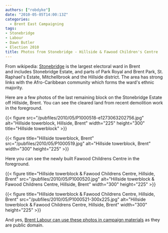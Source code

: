 ```yaml
---
authors: ["robdyke"]
date: "2010-05-05T14:00:13Z"
categories:
  - Brent East Campaigning
tags:
- Stonebridge
- Labour
- Dawn Butler
- Election 2010
title: Photos from Stonebridge - Hillside & Fawood Children's Centre
---
```

From wikipedia: [Stonebridge](http://en.wikipedia.org/wiki/Stonebridge,_London) is the largest electoral ward in Brent and includes Stonebridge Estate, and parts of Park Royal and Brent Park, St. Raphael's Estate, Mitchellbrook and the Hillside district. The area has strong links with the Afro-Caribbean community which forms the ward's ethnic majority.

Here are a few photos of the last remaining block on the Stonebridge Estate off Hillside, Brent. You can see the cleared land from recent demolition work in the foreground.
  
{{< figure src="/pubfiles/2010/05/P1000518-e1273063202756.jpg" alt="Hillside towerblock, Hillside, Brent" width="225" height="300" title="Hillside towerblock" >}}

{{< figure title="Hillside towerblock, Brent" src="/pubfiles/2010/05/P1000519.jpg" alt="Hillside towerblock, Brent" width="300" height="225" >}}

Here you can see the newly built Fawood Childrens Centre in the foreground.

{{< figure title="Hillside towerblock & Fawood Childrens Centre, Hillside, Brent" src="/pubfiles/2010/05/P1000520.jpg" alt="Hillside towerblock & Fawood Childrens Centre, Hillside, Brent" width="300" height="225" >}}
  
{{< figure title="Hillside towerblock & Fawood Childrens Centre, Hillside, Brent" src="/pubfiles/2010/05/P1000521-300x225.jpg" alt="Hillside towerblock & Fawood Childrens Centre, Hillside, Brent" width="300" height="225" >}}

And yes, [Brent Labour can use these photos in campaign materials](http://www.robdyke.com/2010/05/04/does-dawn-know-or-care-where-stonebridge-is) as they are public domain.
